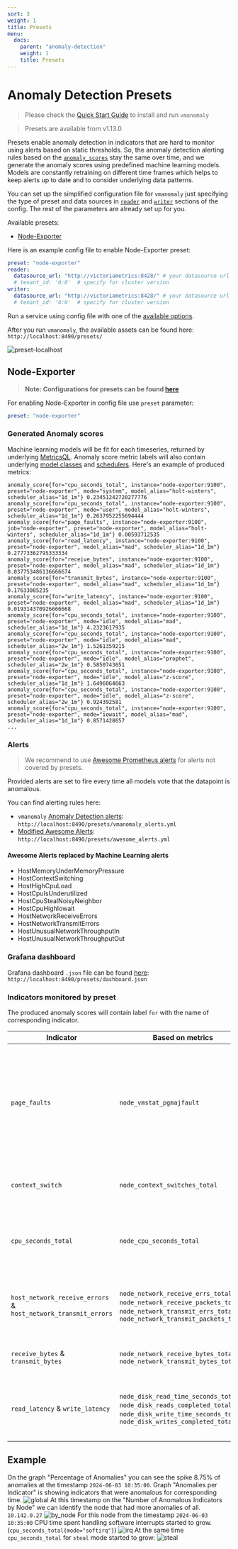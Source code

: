 ```yaml
---
sort: 3
weight: 1
title: Presets
menu:
  docs:
    parent: "anomaly-detection"
    weight: 1
    title: Presets
---
```

# Anomaly Detection Presets
> Please check the [Quick Start Guide](/anomaly-detection/quickstart/) to install and run `vmanomaly`

> Presets are available from v1.13.0

Presets enable anomaly detection in indicators that are hard to monitor using alerts based on static thresholds.
So, the anomaly detection alerting rules based on the [`anomaly_scores`](https://docs.victoriametrics.com/anomaly-detection/faq/#what-is-anomaly-score) stay the same over time, and we generate the anomaly scores using predefined machine learning models.
Models are constantly retraining on different time frames which helps to keep alerts up to date and to consider underlying data patterns.

You can set up the simplified configuration file for `vmanomaly` just specifying the type of preset and data sources in [`reader`](https://docs.victoriametrics.com/anomaly-detection/components/reader/) and [`writer`](https://docs.victoriametrics.com/anomaly-detection/components/writer/) sections of the config.
The rest of the parameters are already set up for you.

Available presets:
- [Node-Exporter](#node-exporter)

Here is an example config file to enable Node-Exporter preset:

```yaml
preset: "node-exporter"
reader:
  datasource_url: "http://victoriametrics:8428/" # your datasource url
  # tenant_id: '0:0'  # specify for cluster version
writer:
  datasource_url: "http://victoriametrics:8428/" # your datasource url
  # tenant_id: '0:0'  # specify for cluster version
```
Run a service using config file with one of the [available options](/anomaly-detection/quickstart/#how-to-install-and-run-vmanomaly).

After you run `vmanomaly`, the available assets can be found here: `http://localhost:8490/presets/`

<img alt="preset-localhost" src="presets-localhost.webp">

## Node-Exporter

> **Note: Configurations for presets can be found [here](https://github.com/VictoriaMetrics/VictoriaMetrics/tree/master/deployment/docker/vmanomaly/vmanomaly-node-exporter-preset/)**

For enabling Node-Exporter in config file use `preset` parameter:
```yaml
preset: "node-exporter"
```

### Generated Anomaly scores
Machine learning models will be fit for each timeseries, returned by underlying [MetricsQL](https://docs.victoriametrics.com/metricsql/).
Anomaly score metric labels will also contain underlying [model classes](/anomaly-detection/components/models/) and [schedulers](/anomaly-detection/components/scheduler/).
Here's an example of produced metrics:

```shell
anomaly_score{for="cpu_seconds_total", instance="node-exporter:9100", preset="node-exporter", mode="system", model_alias="holt-winters", scheduler_alias="1d_1m"} 0.23451242720277776
anomaly_score{for="cpu_seconds_total", instance="node-exporter:9100", preset="node-exporter", mode="user", model_alias="holt-winters", scheduler_alias="1d_1m"} 0.2637952255694444
anomaly_score{for="page_faults", instance="node-exporter:9100", job="node-exporter", preset="node-exporter", model_alias="holt-winters", scheduler_alias="1d_1m"} 0.00593712535
anomaly_score{for="read_latency", instance="node-exporter:9100", preset="node-exporter", model_alias="mad", scheduler_alias="1d_1m"} 0.27773362795333334
anomaly_score{for="receive_bytes", instance="node-exporter:9100", preset="node-exporter", model_alias="mad", scheduler_alias="1d_1m"} 0.037753486136666674
anomaly_score{for="transmit_bytes", instance="node-exporter:9100", preset="node-exporter", model_alias="mad", scheduler_alias="1d_1m"} 0.17633085235
anomaly_score{for="write_latency", instance="node-exporter:9100", preset="node-exporter", model_alias="mad", scheduler_alias="1d_1m"} 0.019314370926666668
anomaly_score{for="cpu_seconds_total", instance="node-exporter:9100", preset="node-exporter", mode="idle", model_alias="mad", scheduler_alias="1d_1m"} 4.2323617935
anomaly_score{for="cpu_seconds_total", instance="node-exporter:9100", preset="node-exporter", mode="idle", model_alias="mad", scheduler_alias="2w_1m"} 1.5261359215
anomaly_score{for="cpu_seconds_total", instance="node-exporter:9100", preset="node-exporter", mode="idle", model_alias="prophet", scheduler_alias="2w_1m"} 0.5850743651
anomaly_score{for="cpu_seconds_total", instance="node-exporter:9100", preset="node-exporter", mode="idle", model_alias="z-score", scheduler_alias="1d_1m"} 1.6496064663
anomaly_score{for="cpu_seconds_total", instance="node-exporter:9100", preset="node-exporter", mode="idle", model_alias="z-score", scheduler_alias="2w_1m"} 0.924392581
anomaly_score{for="cpu_seconds_total", instance="node-exporter:9100", preset="node-exporter", mode="iowait", model_alias="mad", scheduler_alias="1d_1m"} 0.8571428657
...
```

### Alerts
> We recommend to use [Awesome Prometheus alerts](https://github.com/samber/awesome-prometheus-alerts) for alerts not covered by presets.

Provided alerts are set to fire every time all models vote that the datapoint is anomalous.

You can find alerting rules here:
- `vmanomaly` [Anomaly Detection alerts](http://localhost:8490/presets/vmanomaly_alerts.yml): `http://localhost:8490/presets/vmanomaly_alerts.yml`
- [Modified Awesome Alerts](http://localhost:8490/presets/awesome_alerts.yml): `http://localhost:8490/presets/awesome_alerts.yml`

#### Awesome Alerts replaced by Machine Learning alerts
- HostMemoryUnderMemoryPressure
- HostContextSwitching
- HostHighCpuLoad
- HostCpuIsUnderutilized
- HostCpuStealNoisyNeighbor
- HostCpuHighIowait
- HostNetworkReceiveErrors
- HostNetworkTransmitErrors
- HostUnusualNetworkThroughputIn
- HostUnusualNetworkThroughputOut

### Grafana dashboard
Grafana dashboard `.json` file can be found [here](http://localhost:8490/presets/dashboard.json): `http://localhost:8490/presets/dashboard.json`

### Indicators monitored by preset

The produced anomaly scores will contain label `for` with the name of corresponding indicator.

<table>
    <thead>
        <tr>
            <th>Indicator</th>
            <th>Based on metrics</th>
            <th>Description</th>  
        </tr>
    </thead>
    <tbody>
        <tr>
            <td><code>page_faults</code></td>
            <td><code>node_vmstat_pgmajfault</code></td>
            <td>Number of major faults that have occurred since the last update. Major faults occur when a process tries to access a page in memory that is not currently mapped in the process's address space, and it requires loading data from the disk.</td>
        </tr>
        <tr>
            <td><code>context_switch</code></td>
            <td><code>node_context_switches_total</code></td>
            <td>This metric represents the total number of context switches across all CPUs.</td>
        </tr>
        <tr>
            <td><code>cpu_seconds_total</code></td>
            <td><code>node_cpu_seconds_total</code></td>
            <td>Total amount of CPU time consumed by the system in seconds by CPU processing mode (e.g., user, system, idle).</td>
        </tr>
        <tr>
            <td><code>host_network_receive_errors</code> & <code>host_network_transmit_errors</code></td>
            <td><code>node_network_receive_errs_total</code>, <code>node_network_receive_packets_total</code>, <code>node_network_transmit_errs_total</code>, <code>node_network_transmit_packets_total</code>
            <td>Total number of errors encountered while receiving/transmitting packets on the network interfaces of a node.</td>
        </tr>
        <tr>
            <td><code>receive_bytes</code> & <code>transmit_bytes</code></td>
            <td><code>node_network_receive_bytes_total</code>, <code>node_network_transmit_bytes_total</code></td>
            <td>Total number of bytes received/transmitted on network interfaces of a node.</td>
        </tr>
        <tr>
            <td><code>read_latency</code> & <code>write_latency</code></td>
            <td><code>node_disk_read_time_seconds_total</code>, <code>node_disk_reads_completed_total</code>, <code>node_disk_write_time_seconds_total</code>, <code>node_disk_writes_completed_total</code></td>
            <td>Disk latency. The total read/write time spent in seconds. / The total number of reads/writes completed successfully.</td>
        </tr>
    </tbody>
</table>

## Example
On the graph "Percentage of Anomalies" you can see the spike 8.75% of anomalies at the timestamp `2024-06-03 10:35:00`.
Graph "Anomalies per Indicator" is showing indicators that were anomalous for corresponding time.
<img alt="global" src="presets_global_percentage.webp">
At this timestamp on the "Number of Anomalous Indicators by Node" we can identify the node that had more anomalies of all.
`10.142.0.27`
<img alt="by_node" src="presets_anomalies_by_node.webp">
For this node from the timestamp `2024-06-03 10:35:00` CPU time spent handling software interrupts started to grow.
(`cpu_seconds_total{mode="softirq"}`)
<img alt="irq" src="presets_cpu_seconds_softirq.webp">
At the same time `cpu_seconds_total` for `steal` mode started to grow:
<img alt="steal" src="presets_cpu_seconds_steal.webp">
